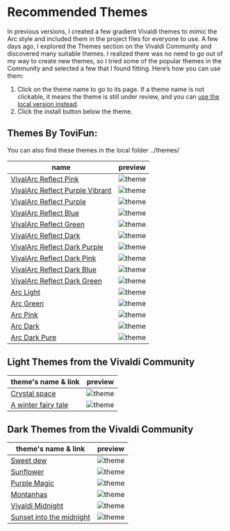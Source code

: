 # Recommended Themes
In previous versions, I created a few gradient Vivaldi themes to mimic the Arc style and included them in the project files for everyone to use. A few days ago, I explored the Themes section on the Vivaldi Community and discovered many suitable themes. I realized there was no need to go out of my way to create new themes, so I tried some of the popular themes in the Community and selected a few that I found fitting. Here’s how you can use them:
1.	Click on the theme name to go to its page. If a theme name is not clickable, it means the theme is still under review, and you can [use the local version instead](./using-local-vivaldi-theme.md).
2.	Click the install button below the theme.

## Themes By ToviFun: 
You can also find these themes in the local folder ../themes/

| name       | preview                           | 
| ---------- | ----------------------------------- | 
| [VivalArc Reflect Pink](https://themes.vivaldi.net/themes/r6ElroVovRk)  | ![theme](../themes/theme_screenshots/vivalarc_reflect_pink.jpg) | 
| [VivalArc Reflect Purple Vibrant](https://themes.vivaldi.net/themes/KnVJDjqel90)  | ![theme](../themes/theme_screenshots/vivalarc_reflect_purple_vibrant.jpg) | 
| [VivalArc Reflect Purple](https://themes.vivaldi.net/themes/ZQDJn0VjlLB)  | ![theme](../themes/theme_screenshots/vivalarc_reflect_purple.jpg) | 
| [VivalArc Reflect Blue](https://themes.vivaldi.net/themes/ayRlXLGel0M)  | ![theme](../themes/theme_screenshots/vivalarc_reflect_blue.jpg) | 
| [VivalArc Reflect Green](https://themes.vivaldi.net/themes/KnVJDjpel90)  | ![theme](../themes/theme_screenshots/vivalarc_reflect_green.jpg) | 
| [VivalArc Reflect Dark](https://themes.vivaldi.net/themes/ayRlXLgel0M)  | ![theme](../themes/theme_screenshots/vivalarc_reflect_dark.jpg) | 
| [VivalArc Reflect Dark Purple](https://themes.vivaldi.net/themes/ZQDJn0VwlLB)  | ![theme](../themes/theme_screenshots/vivalarc_reflect_dark_purple.jpg) | 
| [VivalArc Reflect Dark Pink](https://themes.vivaldi.net/themes/okQlZLPWJDX)  | ![theme](../themes/theme_screenshots/vivalarc_reflect_dark_pink.jpg) | 
| [VivalArc Reflect Dark Blue](https://themes.vivaldi.net/themes/r6ElroVxvRk)  | ![theme](../themes/theme_screenshots/vivalarc_reflect_dark_blue.jpg) | 
| [VivalArc Reflect Dark Green](https://themes.vivaldi.net/themes/1RQ7G9Qmvye)  | ![theme](../themes/theme_screenshots/vivalarc_reflect_dark_green.jpg) | 
| [Arc Light](https://themes.vivaldi.net/themes/1LVJ2bOYJx9)  | ![theme](../themes/theme_screenshots/theme_arclight.jpg) | 
| [Arc Green](https://themes.vivaldi.net/themes/eZXvokoRvOW) | ![theme](../themes/theme_screenshots/theme_gradient_greenlight.jpg) | 
| [Arc Pink](https://themes.vivaldi.net/themes/0WV7AngZlaX) | ![theme](../themes/theme_screenshots/theme_gradient_pinklight.jpg) | 
| [Arc Dark](https://themes.vivaldi.net/themes/rwjvExg4lAL) | ![theme](../themes/theme_screenshots/theme_arcdark.jpg) | 
| [Arc Dark Pure](https://themes.vivaldi.net/themes/NOb71LX8J1g) | ![theme](../themes/theme_screenshots/theme_arcdark_pure.jpg) | 

## Light Themes from the Vivaldi Community

| theme's name & link       | preview                              | 
| ---------- | ----------------------------------- | 
| [Crystal space](https://themes.vivaldi.net/themes/og57a39DvQE)  | ![theme](../themes/theme_screenshots/crystal_space.jpg) | 
| [A winter fairy tale](https://themes.vivaldi.net/themes/eZXvowXvOWN)  | ![theme](../themes/theme_screenshots/winter_fairy_tale.jpg) | 

## Dark Themes from the Vivaldi Community

| theme's name & link       | preview                              | 
| ---------- | ----------------------------------- | 
| [Sweet dew](https://themes.vivaldi.net/themes/PBylqeb8lr5)  | ![theme](../themes/theme_screenshots/sweet_dew.jpg) | 
| [Sunflower](https://themes.vivaldi.net/themes/je3lRL3dJVG)  | ![theme](../themes/theme_screenshots/sunflower.jpg) | 
| [Purple Magic](https://themes.vivaldi.net/themes/n3MlkpoovEZ)  | ![theme](../themes/theme_screenshots/purple_magic.jpg) | 
| [Montanhas](https://themes.vivaldi.net/themes/MD07Kq4gv14)  | ![theme](../themes/theme_screenshots/montanhas.jpg) | 
| [Vivaldi Midnight](https://themes.vivaldi.net/themes/rwjvExj2lAL)  | ![theme](../themes/theme_screenshots/vivaldi_midnight.jpg) | 
| [Sunset into the midnight](https://themes.vivaldi.net/themes/gZplByVe7QV)  | ![theme](../themes/theme_screenshots/sunset_into_the_midnight.jpg) | 
